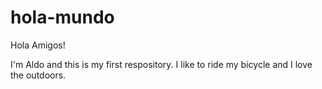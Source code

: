 # hola-mundo

Hola Amigos!

I'm Aldo and this is my first respository. I like to ride my bicycle and I love the outdoors. 
